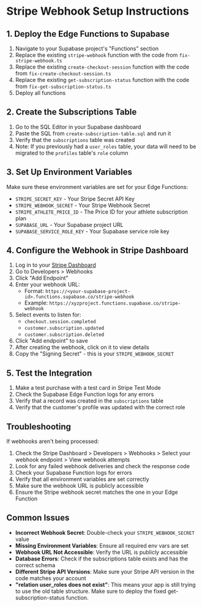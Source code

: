 # Stripe Webhook Setup Instructions

## 1. Deploy the Edge Functions to Supabase

1. Navigate to your Supabase project's "Functions" section
2. Replace the existing `stripe-webhook` function with the code from `fix-stripe-webhook.ts`
3. Replace the existing `create-checkout-session` function with the code from `fix-create-checkout-session.ts`
4. Replace the existing `get-subscription-status` function with the code from `fix-get-subscription-status.ts`
5. Deploy all functions

## 2. Create the Subscriptions Table

1. Go to the SQL Editor in your Supabase dashboard
2. Paste the SQL from `create-subscription-table.sql` and run it
3. Verify that the `subscriptions` table was created
4. Note: If you previously had a `user_roles` table, your data will need to be migrated to the `profiles` table's `role` column

## 3. Set Up Environment Variables

Make sure these environment variables are set for your Edge Functions:

- `STRIPE_SECRET_KEY` - Your Stripe Secret API Key
- `STRIPE_WEBHOOK_SECRET` - Your Stripe Webhook Secret
- `STRIPE_ATHLETE_PRICE_ID` - The Price ID for your athlete subscription plan
- `SUPABASE_URL` - Your Supabase project URL
- `SUPABASE_SERVICE_ROLE_KEY` - Your Supabase service role key

## 4. Configure the Webhook in Stripe Dashboard

1. Log in to your [Stripe Dashboard](https://dashboard.stripe.com/)
2. Go to Developers > Webhooks
3. Click "Add Endpoint"
4. Enter your webhook URL:
   - Format: `https://<your-supabase-project-id>.functions.supabase.co/stripe-webhook`
   - Example: `https://xyzproject.functions.supabase.co/stripe-webhook`
5. Select events to listen for:
   - `checkout.session.completed`
   - `customer.subscription.updated`
   - `customer.subscription.deleted`
6. Click "Add endpoint" to save
7. After creating the webhook, click on it to view details
8. Copy the "Signing Secret" - this is your `STRIPE_WEBHOOK_SECRET`

## 5. Test the Integration

1. Make a test purchase with a test card in Stripe Test Mode
2. Check the Supabase Edge Function logs for any errors
3. Verify that a record was created in the `subscriptions` table
4. Verify that the customer's profile was updated with the correct role

## Troubleshooting

If webhooks aren't being processed:

1. Check the Stripe Dashboard > Developers > Webhooks > Select your webhook endpoint > View webhook attempts
2. Look for any failed webhook deliveries and check the response code
3. Check your Supabase Function logs for errors
4. Verify that all environment variables are set correctly
5. Make sure the webhook URL is publicly accessible
6. Ensure the Stripe webhook secret matches the one in your Edge Function

## Common Issues

- **Incorrect Webhook Secret**: Double-check your `STRIPE_WEBHOOK_SECRET` value
- **Missing Environment Variables**: Ensure all required env vars are set
- **Webhook URL Not Accessible**: Verify the URL is publicly accessible
- **Database Errors**: Check if the subscriptions table exists and has the correct schema
- **Different Stripe API Versions**: Make sure your Stripe API version in the code matches your account
- **"relation user_roles does not exist"**: This means your app is still trying to use the old table structure. Make sure to deploy the fixed get-subscription-status function. 